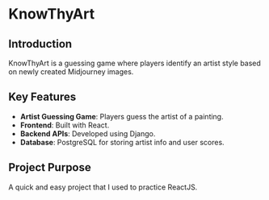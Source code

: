 # KnowThyArt

## Introduction
KnowThyArt is a guessing game where players identify an artist style based on newly created Midjourney images.

## Key Features
- **Artist Guessing Game**: Players guess the artist of a painting.
- **Frontend**: Built with React.
- **Backend APIs**: Developed using Django.
- **Database**: PostgreSQL for storing artist info and user scores.

## Project Purpose
A quick and easy project that I used to practice ReactJS.
